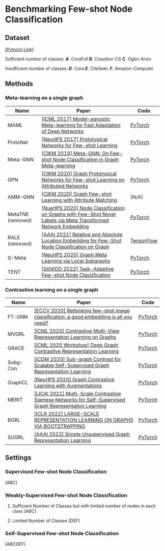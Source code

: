 # Benchmarking Few-shot Node Classification

## Dataset 
[[Pytorch Link]](https://pytorch-geometric.readthedocs.io/en/latest/modules/datasets.html)

Sufficient number of classes: ***A***. CoraFull    ***B***. Coauthor-CS    ***C***. Ogbn-Arxiv    

Insufficient number of classes: ***D***. Cora    ***E***. CiteSeer, ***F***. Amazon-Computer

## Methods
### Meta-learning on a single graph
|Name|Paper|Code
|---|---|---|
|MAML|[[ICML 2017] Model-agnostic Meta-learning for Fast Adaptation of Deep Networks](http://proceedings.mlr.press/v70/finn17a/finn17a.pdf)|[PyTorch](https://github.com/dragen1860/MAML-Pytorch)
|ProtoNet|[[NeurIPS 2017] Prototypical Networks for Few-shot Learning](https://proceedings.neurips.cc/paper/2017/file/cb8da6767461f2812ae4290eac7cbc42-Paper.pdf)|[PyTorch](https://github.com/sicara/easy-few-shot-learning)
|Meta-GNN|[[CIKM 2019] Meta-GNN: On Few-shot Node Classification in Graph Meta-learning](https://arxiv.org/pdf/1905.09718.pdf)|[PyTorch](https://github.com/ChengtaiCao/Meta-GNN)
|GPN|[[CIKM 2020] Graph Prototypical Networks for Few-shot Learning on Attributed Networks](https://arxiv.org/pdf/2006.12739.pdf)|[PyTorch](https://github.com/kaize0409/GPN_Graph-Few-shot)
|AMM-GNN|[[CIKM 2020] Graph Few-shot Learning with Attribute Matching](http://www.public.asu.edu/~kding9/pdf/CIKM2020_AMM.pdf)|[N/A]
|MetaTNE (removed)|[[NuerIPS 2020] Node Classification on Graphs with Few-Shot Novel Labels via Meta Transformed Network Embedding](https://arxiv.org/pdf/2007.02914.pdf)|[PyTorch](https://github.com/llan-ml/MetaTNE)
|RALE (removed)|[[AAAI 2021] Relative and Absolute Location Embedding for Few-Shot Node Classification on Graph](https://fangyuan1st.github.io/paper/AAAI21_RALE.pdf)|[TensorFlow](https://github.com/shuaiOKshuai/RALE)
|G-Meta|[[NeurIPS 2020] Graph Meta Learning via Local Subgraphs](https://arxiv.org/pdf/2006.07889.pdf)|[PyTorch](https://github.com/mims-harvard/G-Meta)
|TENT|[[SIGKDD 2022] Task-Adaptive Few-shot Node Classification](https://arxiv.org/pdf/2206.11972.pdf)|[PyTorch](https://github.com/SongW-SW/TENT)
### Contrastive learning on a single graph 

|Name|Paper|Code
|---|---|---|
|FT-GNN|[[ECCV 2020] Rethinking few-shot image classification: a good embedding is all you need?](https://link.springer.com/chapter/10.1007/978-3-030-58568-6_16)|[PyTorch](https://github.com/WangYueFt/rfs)
|MVGRL|[[ICML 2020] Contrastive Multi-View Representation Learning on Graphs](https://arxiv.org/pdf/2006.05582.pdf)|[PyTorch](https://github.com/kavehhassani/mvgrl)
|GRACE|[[ICML 2020 Workshop] Deep Graph Contrastive Representation Learning](https://arxiv.org/pdf/2006.04131.pdf)|[PyTorch](https://github.com/CRIPAC-DIG/GRACE)
|Subg-Con|[[ICDM 2020] Sub-graph Contrast for Scalable Self-Supervised Graph Representation Learning](https://arxiv.org/pdf/2006.04131.pdf)|[PyTorch](https://github.com/yzjiao/Subg-Con)
|GraphCL|[[NeurIPS 2020] Graph Contrastive Learning with Augmentations](https://arxiv.org/pdf/2010.13902.pdf)|[PyTorch](https://github.com/Shen-Lab/GraphCL)
|MERIT|[[IJCAI 2021] Multi-Scale Contrastive Siamese Networks for Self-Supervised Graph Representation Learning](https://www.ijcai.org/proceedings/2021/0204.pdf)|[PyTorch](https://github.com/GRAND-Lab/MERIT)
|BGRL|[[ICLR 2022] LARGE-SCALE REPRESENTATION LEARNING ON GRAPHS VIA BOOTSTRAPPING](https://arxiv.org/pdf/2102.06514.pdf)|[PyTorch](https://github.com/Namkyeong/BGRL_Pytorch)
|SUGRL|[[AAAI 2022] Simple Unsupervised Graph Representation Learning](https://openreview.net/pdf?id=rFbR4Fv-D6-)|[PyTorch](https://github.com/YujieMo/SUGRL)




## Settings
### Supervised Few-shot Node Classification
[ABC]
 
### Weakly-Supervised Few-shot Node Classification
1. Sufficient Number of Classes but with limited number of nodes in each class [ABC]

2. Limited Number of Classes [DEF]
### Self-Supervised Few-shot Node Classification
[ABCDEF]
